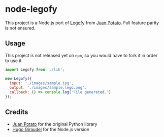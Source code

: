 # node-legofy

This project is a Node.js port of [Legofy](https://github.com/JuanPotato/Legofy) from [Juan Potato](https://github.com/JuanPotato). Full feature parity is not ensured.

## Usage

This project is not released yet on `npm`, so you would have to fork it in order to use it.

```js
import Legofy from './lib';

new Legofy({
  input: './images/sample.jpg',
  output: './images/sample.lego.png',
  callback: () => console.log('File generated.')
});
```

## Credits

* [Juan Potato](https://github.com/JuanPotato) for the original Python library
* [Hugo Giraudel](https://twitter.com/HugoGiraudel) for the Node.js version
